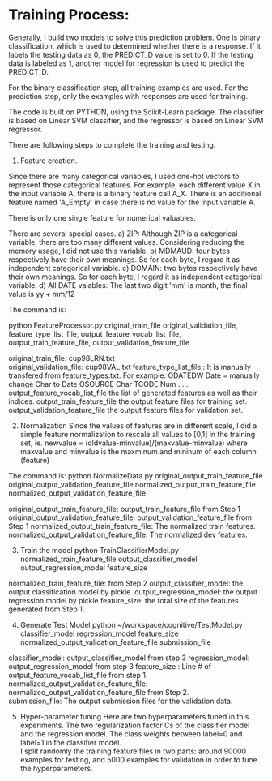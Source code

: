 Training Process:
==================

Generally, I build two models to solve this prediction problem. One is binary classification, which is used to determined whether there is a response. If it labels the testing data as 0, the PREDICT_D value is set to 0. If the testing data is labeled as 1, another model for regression is used to predict the PREDICT_D. 

For the binary classification step, all training examples are used. For the prediction step, only the examples with responses are used for training. 


The code is built on PYTHON, using the Scikit-Learn package. The classifier is based on Linear SVM classifier, and the regressor is based on Linear SVM regressor. 

There are following steps to complete the training and testing. 

1) Feature creation. 

Since there are many categorical variables, I used one-hot vectors to represent those categorical features. For example, each different value X in the input variable A, there is a binary feature call A_X. There is an additional feature named 'A_Empty' in case there is no value for the input variable A. 

There is only one single feature for numerical valuables.

There are several special cases. 
a) ZIP: Although ZIP is a categorical variable, there are too many different values. Considering reducing the memory usage, I did not use this variable. b) MDMAUD: four bytes respectively have their own meanings. So for each byte, I regard it as independent categorical variable. c) DOMAIN: two bytes respectively have their own meanings. So for each byte, I regard it as independent categorical variable. d) All DATE vaiables: The last two digit 'mm' is month, the final value is yy + mm/12

The command is:

python FeatureProcessor.py  original_train_file original_validation_file, feature_type_list_file, output_feature_vocab_list_file, output_train_feature_file, output_validation_feature_file


original_train_file:                    cup98LRN.txt
<br>
original_validation_file:               cup98VAL.txt
feature_type_list_file :                It is manually transfered from feature_types.txt. 
For example: 	                        ODATEDW  Date = manually change Char to Date
                                        OSOURCE     Char
                                        TCODE       Num
                                        .....
output_feature_vocab_list_file    	the list of generated features as well as their indices. 
output_train_feature_file		the output feature files for training set. 
output_validation_feature_file	the output feature files for validation set.


2) Normalization
Since the values of features are in different scale, I did a simple feature normalization to rescale all values to [0,1] in the training set, ie. 
newvalue = (oldvalue-minvalue)/(maxvalue-minvalue)
where maxvalue and minvalue is the maxminum and mininum of each column (feature)

The command is:
python NormalizeData.py original_output_train_feature_file original_output_validation_feature_file normalized_output_train_feature_file normalized_output_validation_feature_file

original_output_train_feature_file: output_train_feature_file from Step 1
original_output_validation_feature_file:  output_validation_feature_file from Step 1
normalized_output_train_feature_file: The normalized train features. 
normalized_output_validation_feature_file: The normalized dev features.



3) Train the model
python TrainClassifierModel.py normalized_train_feature_file  output_classifier_model  output_regression_model  feature_size

normalized_train_feature_file: from Step 2
output_classifier_model: the output classification model by pickle. 
output_regression_model: the output regression model by pickle
feature_size: the total size of the features generated from Step 1. 



4) Generate Test Model
python ~/workspace/cognitive/TestModel.py  classifier_model regression_model feature_size normalized_output_validation_feature_file  submission_file

classifier_model: output_classifier_model from step 3
regression_model: output_regression_model from step 3
feature_size : Line # of output_feature_vocab_list_file from step 1. 
normalized_output_validation_feature_file: normalized_output_validation_feature_file from Step 2.  
submission_file: The output submission files for the validation data. 


5) Hyper-parameter tuning
Here are two hyperparameters tuned in this experiments. 
The two regularization factor Cs  of the classifier model and the regression model.
The class weights between label=0 and label=1 in the classifier model.  
I split randomly the training feature files in two parts: around 90000 examples for testing, and 5000 examples for validation in order to tune the hyperparameters. 






